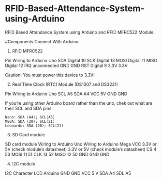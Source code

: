 # RFID-Based-Attendance-System-using-Arduino
RFID Based Attendance System using Arduino and RFID MFRC522 Module.

#Components Connect With Arduino

1) RFID MFRC522

Pin       Wiring to Arduino Uno
SDA       Digital 10
SCK       Digital 13
MOSI      Digital 11
MISO      Digital 12
IRQ       unconnected
GND       GND
RST       Digital 9
3.3V      3.3V

Caution: You must power this device to 3.3V!


2) Real Time Clock (RTC) Module (DS1307 and DS3231)

Pin       Wiring to Arduino Uno
SCL       A5
SDA       A4
VCC       5V
GND       GND

If you’re using other Arduino board rather than the uno, chek out what are their SCL and SDA pins.

    Nano: SDA (A4); SCL(A5)
    MEGA: SDA (20); SCL(21)
    Leonardo: SDA (20); SCL(21)

3) SD Card module

SD card module  Wiring to Arduino Uno                   Wiring to Arduino Mega
VCC                 3.3V or 5V (check module’s datasheet)       3.3V or 5V (check module’s datasheet)
CS                  4                                       53
MOSI              11                                      51
CLK                 13                                    52
MISO              12                                      50
GND                 GND                                   GND

4) I2C module

I2C     Character LCD   Arduino
GND         GND
VCC         5 V
SDA         A4
SDL         A5

